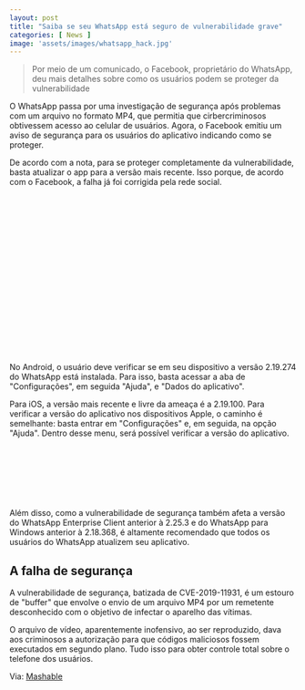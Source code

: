 ```yaml
---
layout: post
title: "Saiba se seu WhatsApp está seguro de vulnerabilidade grave"
categories: [ News ]
image: 'assets/images/whatsapp_hack.jpg'
---
```


> Por meio de um comunicado, o Facebook, proprietário do WhatsApp, deu mais detalhes sobre como os usuários podem se proteger da vulnerabilidade

O WhatsApp passa por uma investigação de segurança após problemas com um arquivo no formato MP4, que permitia que cirbercriminosos obtivessem acesso ao celular de usuários. Agora, o Facebook emitiu um aviso de segurança para os usuários do aplicativo indicando como se proteger.

De acordo com a nota, para se proteger completamente da vulnerabilidade, basta atualizar o app para a versão mais recente. Isso porque, de acordo com o Facebook, a falha já foi corrigida pela rede social.

<!-- QUADRADO -->
<script async src="//pagead2.googlesyndication.com/pagead/js/adsbygoogle.js"></script>
<ins class="adsbygoogle"
style="display:inline-block;width:336px;height:280px"
data-ad-client="ca-pub-2838251107855362"
data-ad-slot="5351066970"></ins>
<script>
(adsbygoogle = window.adsbygoogle || []).push({});
</script>

No Android, o usuário deve verificar se em seu dispositivo a versão 2.19.274 do WhatsApp está instalada. Para isso, basta acessar a aba de "Configurações", em seguida "Ajuda", e "Dados do aplicativo".

Para iOS, a versão mais recente e livre da ameaça é a 2.19.100. Para verificar a versão do aplicativo nos dispositivos Apple, o caminho é semelhante: basta entrar em "Configurações" e, em seguida, na opção "Ajuda". Dentro desse menu, será possível verificar a versão do aplicativo.

<!-- MINI ANÚNCIO -->
<script async src="//pagead2.googlesyndication.com/pagead/js/adsbygoogle.js"></script>
<!-- Games Root -->
<ins class="adsbygoogle"
style="display:inline-block;width:730px;height:95px"
data-ad-client="ca-pub-2838251107855362"
data-ad-slot="5351066970"></ins>
<script>
(adsbygoogle = window.adsbygoogle || []).push({});
</script>

Além disso, como a vulnerabilidade de segurança também afeta a versão do WhatsApp Enterprise Client anterior à 2.25.3 e do WhatsApp para Windows anterior à 2.18.368, é altamente recomendado que todos os usuários do WhatsApp atualizem seu aplicativo.

## A falha de segurança  

A vulnerabilidade de segurança, batizada de CVE-2019-11931, é um estouro de "buffer" que envolve o envio de um arquivo MP4 por um remetente desconhecido com o objetivo de infectar o aparelho das vítimas.

O arquivo de vídeo, aparentemente inofensivo, ao ser reproduzido, dava aos criminosos a autorização para que códigos maliciosos fossem executados em segundo plano. Tudo isso para obter controle total sobre o telefone dos usuários.

<!-- RETANGULO LARGO 2 -->
<script async src="//pagead2.googlesyndication.com/pagead/js/adsbygoogle.js"></script>
<ins class="adsbygoogle"
style="display:block; text-align:center;"
data-ad-layout="in-article"
data-ad-format="fluid"
data-ad-client="ca-pub-2838251107855362"
data-ad-slot="8549252987"></ins>
<script>
(adsbygoogle = window.adsbygoogle || []).push({});
</script>

Via: [Mashable](https://in.mashable.com/tech/8799/whatsapp-alert-heres-how-to-check-if-youre-safe-on-whatsapp)
